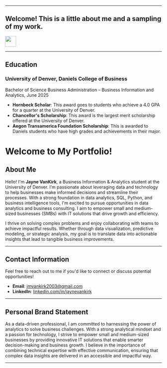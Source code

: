 <a name="top"></a>
<hr>

## Welcome! This is a little about me and a sampling of my work.
[<img src="https://user-images.githubusercontent.com/91146906/162140860-bfb69654-5603-49bd-a7a1-a836ab1c772c.svg" height="35"/>](Education.md)


<a name="Education"></a>
<hr>

## Education
### University of Denver, Daniels College of Business
Bachelor of Science Business Administration – Business Information and Analytics, June 2025

<ul>
  <li><b>Hornbeck Scholar</b>: This award goes to students who achieve a 4.0 GPA for a quarter at the University of Denver.</li>
  <li><b>Chancellor's Scholarship</b>: This award is the largest merit scholarship offered at the University of Denver.</li>
  <li><b>Aegon Transamerica Foundation Scholarship</b>: This is awarded to Daniels students who have high grades and achievements in their major.</li>
</ul>


# Welcome to My Portfolio!

## About Me

Hello! I'm **Jayne VanKirk**, a Business Information & Analytics student at the University of Denver. I’m passionate about leveraging data and technology to help businesses make informed decisions and streamline their processes. With a strong foundation in data analytics, SQL, Python, and business intelligence tools, I'm excited to pursue opportunities in data analytics and business consulting. I aim to empower small and medium-sized businesses (SMBs) with IT solutions that drive growth and efficiency.

I thrive on solving complex problems and enjoy collaborating with teams to achieve impactful results. Whether through data visualization, predictive modeling, or strategic analysis, my goal is to translate data into actionable insights that lead to tangible business improvements.

---

## Contact Information

Feel free to reach out to me if you'd like to connect or discuss potential opportunities!

- **Email**: [jmvankirk2003@gmail.com](mailto:jmvankirk2003@gmail.com)
- **LinkedIn**: [linkedin.com/in/jaynevankirk](https://www.linkedin.com/in/jayne-vankirk)
---

## Personal Brand Statement

As a data-driven professional, I am committed to harnessing the power of analytics to solve business challenges. With a strong analytical mindset and a passion for technology, I strive to empower small and medium-sized businesses by providing innovative IT solutions that enable smarter decision-making and business growth. I believe in the importance of combining technical expertise with effective communication, ensuring that complex data insights are delivered in an accessible and impactful way.


---


